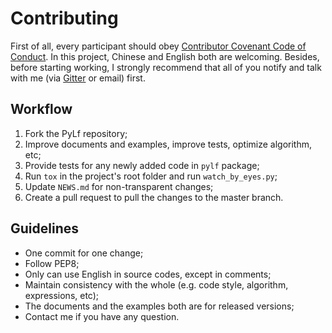# Contributing
First of all, every participant should obey [Contributor Covenant Code of Conduct](CODE_OF_CONDUCT.md). In this project,
Chinese and English both are welcoming. Besides, before starting working, I strongly recommend that all of you notify
and talk with me (via [Gitter](https://gitter.im/Python-PyLf/PyLf) or email) first.

## Workflow
1. Fork the PyLf repository;
2. Improve documents and examples, improve tests, optimize algorithm, etc;
3. Provide tests for any newly added code in `pylf` package;
4. Run `tox` in the project's root folder and run `watch_by_eyes.py`;
5. Update `NEWS.md` for non-transparent changes;
6. Create a pull request to pull the changes to the master branch.

## Guidelines
* One commit for one change;
* Follow PEP8;
* Only can use English in source codes, except in comments;
* Maintain consistency with the whole (e.g. code style, algorithm, expressions, etc);
* The documents and the examples both are for released versions; 
* Contact me if you have any question.
